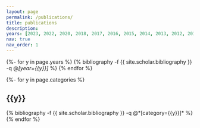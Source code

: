 ```yaml
---
layout: page
permalink: /publications/
title: publications
description: 
years: [2023, 2022, 2020, 2018, 2017, 2016, 2015, 2014, 2013, 2012, 2011, 2010]
nav: true
nav_order: 1
---
```

<!-- _pages/publications.md -->
<div class="publications">

{%- for y in page.years %}
  {% bibliography -f {{ site.scholar.bibliography }} -q @*[year={{y}}]* %}
{% endfor %}

</div>

<div class="publications">

{%- for y in page.categories %}
<h2 class="year">{{y}}</h2>
{% bibliography -f {{ site.scholar.bibliography }} -q @*[category={{y}}]* %}
{% endfor %}

</div>
